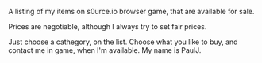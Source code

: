 A listing of my items on s0urce.io browser game, that are available for sale.

Prices are negotiable, although I always try to set fair prices.

Just choose a cathegory, on the list. Choose what you like to buy, and contact me in game, when I'm available. My name is PaulJ.
